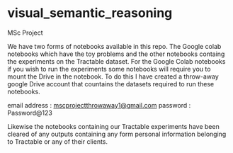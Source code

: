 # visual_semantic_reasoning
MSc Project

We have two forms of notebooks available in this repo. The Google colab notebooks which have the toy problems and the other notebooks containg the experiments on the Tractable dataset. For the Google Colab notebooks if you wish to run the experiments some notebooks will require you to mount the Drive in the notebook. To do this I have created a throw-away google Drive account that countains the datasets required to run these notebooks.

email address : mscprojectthrowaway1@gmail.com
password : Password@123

Likewise the notebooks containing our Tractable experiments have been cleared of any outputs containing any form personal information belonging to Tractable or any of their clients.
